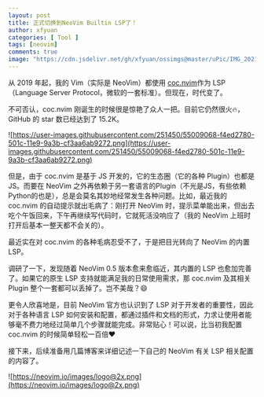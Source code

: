 ```yaml
---
layout: post
title: 正式切换到NeoVim Builtin LSP了！
author: xfyuan
categories: [ Tool ]
tags: [neovim]
comments: true
image: "https://cdn.jsdelivr.net/gh/xfyuan/ossimgs@master/uPic/IMG_20210203_085652.jpg"
---
```


从 2019 年起，我的 Vim（实际是 NeoVim）都使用 [coc.nvim](https://github.com/neoclide/coc.nvim)作为 LSP（Language Server Protocol，微软的一套标准）。但现在，时代变了。

不可否认，coc.nvim 刚诞生的时候很是惊艳了众人一把。目前它仍然很火🔥，GitHub 的 star 数已经达到了 15.2K。

![https://user-images.githubusercontent.com/251450/55009068-f4ed2780-501c-11e9-9a3b-cf3aa6ab9272.png](https://user-images.githubusercontent.com/251450/55009068-f4ed2780-501c-11e9-9a3b-cf3aa6ab9272.png)

但是，由于 coc.nvim 是基于 JS 开发的，它的生态圈（它的各种 Plugin）也都是JS。而要在 NeoVim 之外再依赖于另一套语言的Plugin（不光是JS，有些依赖Python的也是），总是会莫名其妙地经常发生各种问题。比如，最近我的 coc.nvim 的自动提示就出毛病了：刚打开 NeoVim 时，提示菜单能出来，但出去吃个午饭回来，下午再继续写代码时，它就死活没响应了（我的 NeoVim 上班时打开后基本一整天都不会关的）。

最近实在对 coc.nvim 的各种毛病忍受不了，于是把目光转向了 NeoVim 的内置 LSP。

调研了一下，发现随着 NeoVim 0.5 版本愈来愈临近，其内置的 LSP 也愈加完善了。如果它的原生 LSP 支持就能满足我的日常使用需求，那 coc.nvim 及其相关 Plugin 整个一套都可以丢掉了。岂不美哉？😄

更令人欣喜地是，目前 NeoVim 官方也认识到了 LSP 对于开发者的重要性，因此对于各种语言 LSP 如何安装和配置，都通过插件和文档的形式，力求让使用者能够毫不费力地经过简单几个步骤就能完成。非常贴心！可以说，比当初我配置 coc.nvim 的时候简单轻松一百倍❤️

接下来，后续准备用几篇博客来详细记述一下自己的 NeoVim 有关 LSP 相关配置的内容了。

![https://neovim.io/images/logo@2x.png](https://neovim.io/images/logo@2x.png)